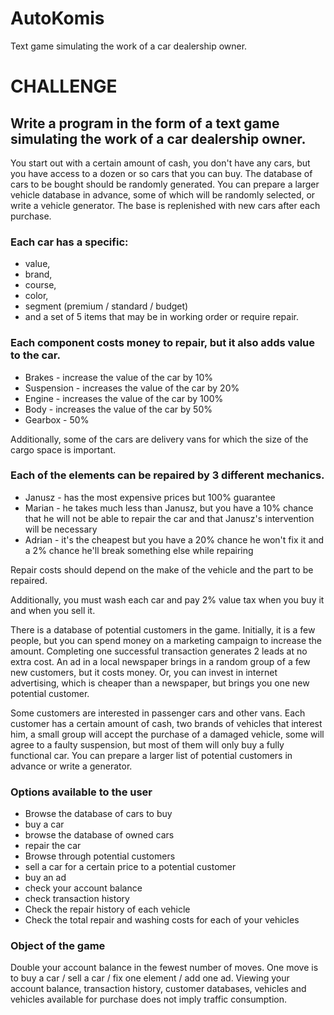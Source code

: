 # AutoKomis
Text game simulating the work of a car dealership owner.

# CHALLENGE

## Write a program in the form of a text game simulating the work of a car dealership owner.

You start out with a certain amount of cash, you don't have any cars, but you have access to a dozen or so cars that you can buy. The database of cars to be bought should be randomly generated. You can prepare a larger vehicle database in advance, some of which will be randomly selected, or write a vehicle generator. The base is replenished with new cars after each purchase.
### Each car has a specific:
  -	value,
  - brand,
  -	course,
  -	color,
  - segment (premium / standard / budget)
  - and a set of 5 items that may be in working order or require repair.

### Each component costs money to repair, but it also adds value to the car.
  - Brakes - increase the value of the car by 10%
  - Suspension - increases the value of the car by 20%
  - Engine - increases the value of the car by 100%
  - Body - increases the value of the car by 50%
  - Gearbox - 50%

Additionally, some of the cars are delivery vans for which the size of the cargo space is important.

### Each of the elements can be repaired by 3 different mechanics.
  - Janusz - has the most expensive prices but 100% guarantee
  - Marian - he takes much less than Janusz, but you have a 10% chance that he will not be able to repair the car and that Janusz's intervention will be necessary
  - Adrian - it's the cheapest but you have a 20% chance he won't fix it and a 2% chance he'll break something else while repairing

Repair costs should depend on the make of the vehicle and the part to be repaired.

Additionally, you must wash each car and pay 2% value tax when you buy it and when you sell it.

There is a database of potential customers in the game. Initially, it is a few people, but you can spend money on a marketing campaign to increase the amount. Completing one successful transaction generates 2 leads at no extra cost. An ad in a local newspaper brings in a random group of a few new customers, but it costs money. Or, you can invest in internet advertising, which is cheaper than a newspaper, but brings you one new potential customer.

Some customers are interested in passenger cars and other vans. Each customer has a certain amount of cash, two brands of vehicles that interest him, a small group will accept the purchase of a damaged vehicle, some will agree to a faulty suspension, but most of them will only buy a fully functional car. You can prepare a larger list of potential customers in advance or write a generator.
### Options available to the user
  - Browse the database of cars to buy
  - buy a car
  - browse the database of owned cars
  - repair the car
  - Browse through potential customers
  - sell a car for a certain price to a potential customer
  - buy an ad
  - check your account balance
  - check transaction history
  - Check the repair history of each vehicle
  - Check the total repair and washing costs for each of your vehicles
  
 
### Object of the game
Double your account balance in the fewest number of moves. One move is to buy a car / sell a car / fix one element / add one ad. Viewing your account balance, transaction history, customer databases, vehicles and vehicles available for purchase does not imply traffic consumption.

